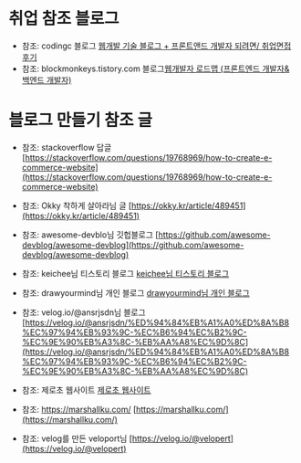 
# 취업 참조 블로그

+ 참조: codingc 블로그 [웹개발 기술 블로그 + 프론트앤드 개발자 되려면/ 취업면접 후기](https://m.blog.naver.com/codingc/221728769184)
+ 참조: blockmonkeys.tistory.com 블로그[웹개발자 로드맵 (프론트엔드 개발자&백엔드 개발자)](https://blockmonkeys.tistory.com/13)



# 블로그 만들기 참조 글

+ 참조: stackoverflow 답글 [https://stackoverflow.com/questions/19768969/how-to-create-e-commerce-website](https://stackoverflow.com/questions/19768969/how-to-create-e-commerce-website)
+ 참조: Okky 착하게 살아라님 글 [https://okky.kr/article/489451](https://okky.kr/article/489451)
+ 참조: awesome-devblo님 깃헙블로그 [https://github.com/awesome-devblog/awesome-devblog](https://github.com/awesome-devblog/awesome-devblog)

+ 참조: keichee님 티스토리 블로그 [keichee님 티스토리 블로그](https://keichee.tistory.com/435)
+ 참조: drawyourmind님 개인 블로그 [drawyourmind님 개인 블로그](https://blog.drawyourmind.com/entry/%EA%B0%9C%EB%B0%9C%EC%9E%90-%ED%8F%AC%ED%8A%B8%ED%8F%B4%EB%A6%AC%EC%98%A4-%ED%99%88%ED%8E%98%EC%9D%B4%EC%A7%80-%EB%A7%8C%EB%93%A4%EB%8B%A4)
+ 참조: velog.io/@ansrjsdn님 블로그[https://velog.io/@ansrjsdn/%ED%94%84%EB%A1%A0%ED%8A%B8%EC%97%94%EB%93%9C-%EC%B6%94%EC%B2%9C-%EC%9E%90%EB%A3%8C-%EB%AA%A8%EC%9D%8C](https://velog.io/@ansrjsdn/%ED%94%84%EB%A1%A0%ED%8A%B8%EC%97%94%EB%93%9C-%EC%B6%94%EC%B2%9C-%EC%9E%90%EB%A3%8C-%EB%AA%A8%EC%9D%8C)
+ 참조: 제로초 웹사이트 [제로초 웹사이트](https://www.zerocho.com/profile) 
+ 참조: https://marshallku.com/ [https://marshallku.com/](https://marshallku.com/)
+ 참조: velog를 만든 veloport님 [https://velog.io/@velopert](https://velog.io/@velopert)

